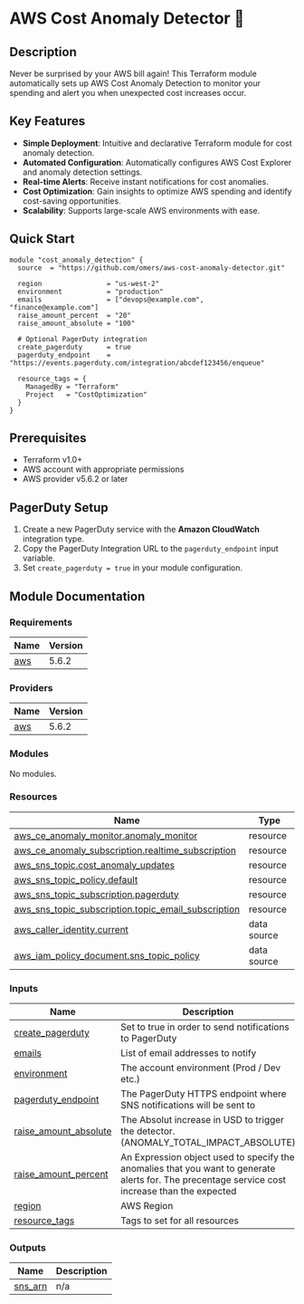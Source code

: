 # AWS Cost Anomaly Detector 🚨

## Description

Never be surprised by your AWS bill again! This Terraform module automatically sets up AWS Cost Anomaly Detection to monitor your spending and alert you when unexpected cost increases occur.


## Key Features

- **Simple Deployment**: Intuitive and declarative Terraform module for cost anomaly detection.
- **Automated Configuration**: Automatically configures AWS Cost Explorer and anomaly detection settings.
- **Real-time Alerts**: Receive instant notifications for cost anomalies.
- **Cost Optimization**: Gain insights to optimize AWS spending and identify cost-saving opportunities.
- **Scalability**: Supports large-scale AWS environments with ease.

## Quick Start

```hcl
module "cost_anomaly_detection" {
  source  = "https://github.com/omers/aws-cost-anomaly-detector.git"
  
  region                = "us-west-2"
  environment           = "production"
  emails                = ["devops@example.com", "finance@example.com"]
  raise_amount_percent  = "20"
  raise_amount_absolute = "100"
  
  # Optional PagerDuty integration
  create_pagerduty      = true
  pagerduty_endpoint    = "https://events.pagerduty.com/integration/abcdef123456/enqueue"
  
  resource_tags = {
    ManagedBy = "Terraform"
    Project   = "CostOptimization"
  }
}
```

## Prerequisites

- Terraform v1.0+
- AWS account with appropriate permissions
- AWS provider v5.6.2 or later

## PagerDuty Setup

1. Create a new PagerDuty service with the **Amazon CloudWatch** integration type.
2. Copy the PagerDuty Integration URL to the `pagerduty_endpoint` input variable.
3. Set `create_pagerduty = true` in your module configuration.

## Module Documentation

### Requirements

| Name | Version |
|------|---------|
| <a name="requirement_aws"></a> [aws](#requirement\_aws) | 5.6.2 |

### Providers

| Name | Version |
|------|---------|
| <a name="provider_aws"></a> [aws](#provider\_aws) | 5.6.2 |

### Modules

No modules.

### Resources

| Name | Type |
|------|------|
| [aws_ce_anomaly_monitor.anomaly_monitor](https://registry.terraform.io/providers/hashicorp/aws/5.6.2/docs/resources/ce_anomaly_monitor) | resource |
| [aws_ce_anomaly_subscription.realtime_subscription](https://registry.terraform.io/providers/hashicorp/aws/5.6.2/docs/resources/ce_anomaly_subscription) | resource |
| [aws_sns_topic.cost_anomaly_updates](https://registry.terraform.io/providers/hashicorp/aws/5.6.2/docs/resources/sns_topic) | resource |
| [aws_sns_topic_policy.default](https://registry.terraform.io/providers/hashicorp/aws/5.6.2/docs/resources/sns_topic_policy) | resource |
| [aws_sns_topic_subscription.pagerduty](https://registry.terraform.io/providers/hashicorp/aws/5.6.2/docs/resources/sns_topic_subscription) | resource |
| [aws_sns_topic_subscription.topic_email_subscription](https://registry.terraform.io/providers/hashicorp/aws/5.6.2/docs/resources/sns_topic_subscription) | resource |
| [aws_caller_identity.current](https://registry.terraform.io/providers/hashicorp/aws/5.6.2/docs/data-sources/caller_identity) | data source |
| [aws_iam_policy_document.sns_topic_policy](https://registry.terraform.io/providers/hashicorp/aws/5.6.2/docs/data-sources/iam_policy_document) | data source |

### Inputs

| Name | Description | Type | Default | Required |
|------|-------------|------|---------|:--------:|
| <a name="input_create_pagerduty"></a> [create\_pagerduty](#input\_create\_pagerduty) | Set to true in order to send notifications to PagerDuty | `bool` | `false` | no |
| <a name="input_emails"></a> [emails](#input\_emails) | List of email addresses to notify | `list(any)` | n/a | yes |
| <a name="input_environment"></a> [environment](#input\_environment) | The account environment (Prod / Dev etc.) | `string` | n/a | yes |
| <a name="input_pagerduty_endpoint"></a> [pagerduty\_endpoint](#input\_pagerduty\_endpoint) | The PagerDuty HTTPS endpoint where SNS notifications will be sent to | `string` | n/a | yes |
| <a name="input_raise_amount_absolute"></a> [raise\_amount\_absolute](#input\_raise\_amount\_absolute) | The Absolut increase in USD to trigger the detector. (ANOMALY\_TOTAL\_IMPACT\_ABSOLUTE) | `string` | n/a | yes |
| <a name="input_raise_amount_percent"></a> [raise\_amount\_percent](#input\_raise\_amount\_percent) | An Expression object used to specify the anomalies that you want to generate alerts for. The precentage service cost increase than the expected | `string` | n/a | yes |
| <a name="input_region"></a> [region](#input\_region) | AWS Region | `string` | n/a | yes |
| <a name="input_resource_tags"></a> [resource\_tags](#input\_resource\_tags) | Tags to set for all resources | `map(string)` | `{}` | no |

### Outputs

| Name | Description |
|------|-------------|
| <a name="output_sns_arn"></a> [sns\_arn](#output\_sns\_arn) | n/a |